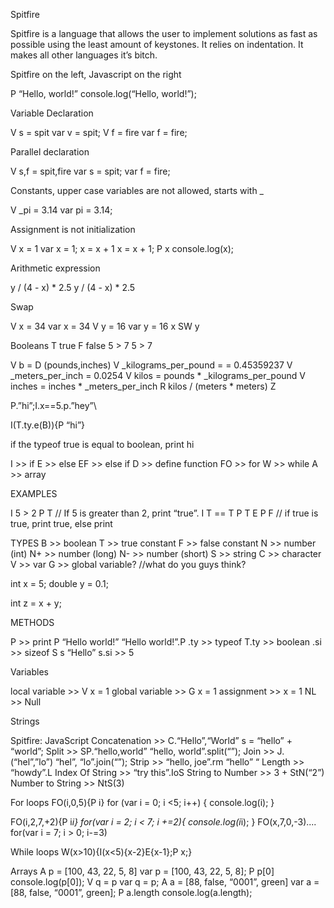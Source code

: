 Spitfire

Spitfire is a language that allows the user to implement solutions as fast as possible using the least amount of keystones. It relies on indentation. It makes all other languages it’s bitch.

Spitfire on the left, Javascript on the right

P “Hello, world!”    console.log(“Hello, world!”);

Variable Declaration

V s = spit			var v = spit;
V f = fire            var f = fire;

Parallel declaration

V s,f = spit,fire    var s = spit;
                     var f = fire;

Constants, upper case variables are not allowed, starts with _

V _pi = 3.14          var pi = 3.14;

Assignment is not initialization

V x = 1        var x = 1;
x = x + 1      x = x + 1;
P x            console.log(x);

Arithmetic expression

y / (4 - x) * 2.5    y / (4 - x) * 2.5

Swap

V x = 34    var x = 34
V y = 16    var y = 16
x SW y      

Booleans
T           true
F           false
5 > 7        5 > 7

V b = D (pounds,inches)
  V _kilograms_per_pound = = 0.45359237
  V _meters_per_inch = 0.0254
  V kilos = pounds * _kilograms_per_pound
  V inches = inches * _meters_per_inch
  R kilos / (meters * meters)
Z


P.”hi”;I.x==5.p.”hey”\

I(T.ty.e(B)){P “hi”} 

if the typeof true is equal to boolean, print hi


I  >> if
E  >> else
EF >> else if
D  >> define function
FO >> for
W  >> while
A  >> array

EXAMPLES

I 5 > 2 P T // If 5 is greater than 2, print “true”.
I T == T
  P T
E
  P F    // if true is true, print true, else print 


TYPES
B  >> boolean
   T >> true constant
   F >> false constant
N  >> number (int)
N+ >> number (long)
N- >> number (short)
S  >> string
C  >> character
V  >> var
G  >> global variable? //what do you guys think?

int x = 5;
double y = 0.1;

int z = x + y;

METHODS

P >> print
    P “Hello world!”
    “Hello world!”.P
.ty  >> typeof
    T.ty >> boolean
.si  >> sizeof
    S s “Hello”
    s.si >> 5

Variables

   local variable >> V x = 1 
   global variable >>  G x = 1
   assignment >> x = 1
   NL >> Null

Strings
   
   Spitfire: 						JavaScript
   Concatenation >> C.“Hello”,“World”  	s = “hello” + “world”;
   Split >> SP.“hello,world”			“hello, world”.split(“”);
   Join >> J.(“hel”,”lo”)				“hel”, “lo”.join(“”);
   Strip >> “hello, joe”.rm “hello”		“
   Length >> “howdy”.L
   Index Of String >> “try this”.IoS
   String to Number >> 3 + StN(“2”)
   Number to String >> NtS(3)     
   





For loops
FO(i,0,5){P i}        				for (var i = 0; i <5; i++) {
                                                  console.log(i);
                                                }

FO(i,2,7,+2){P i*i}				for(var i = 2; i < 7; i +=2){
							console.log(i*i);
						}
FO(x,7,0,-3)....                for(var i = 7; i > 0; i-=3)

While loops
W(x>10){I(x<5){x-2}E{x-1};P x;}


Arrays
A p = [100, 43, 22, 5, 8]                      var p = [100, 43, 22, 5, 8];
P p[0]                                           console.log(p[0]);
V q = p                                          var q = p;
A a = [88, false, “0001”, green]               var a = [88, false, “0001”, green];
P a.length                                       console.log(a.length);
